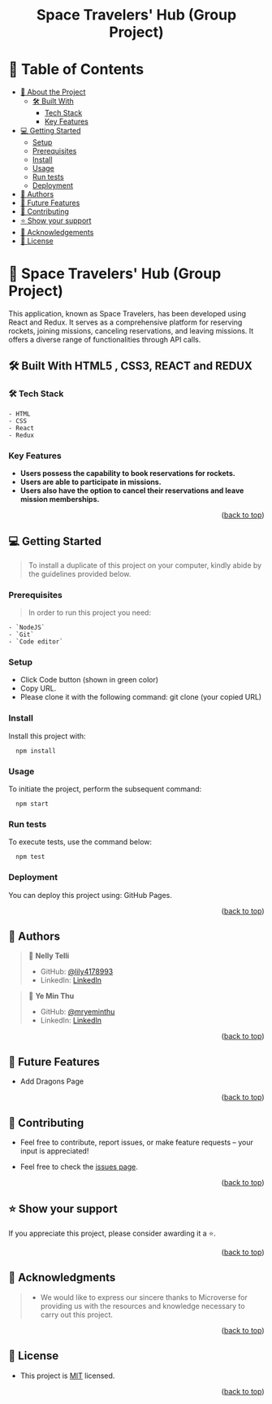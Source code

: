 <a name="readme-top"></a>

<div align="center">

  <h1><b>Space Travelers' Hub (Group Project)</b></h1>

</div>

<!-- TABLE OF CONTENTS -->

# 📗 Table of Contents

- [📖 About the Project](#about-project)
  - [🛠 Built With](#built-with)
    - [Tech Stack](#tech-stack)
    - [Key Features](#key-features)
    <!-- - [🚀 Live Demo ](#-live-demo-) -->
- [💻 Getting Started](#getting-started)
  - [Setup](#setup)
  - [Prerequisites](#prerequisites)
  - [Install](#install)
  - [Usage](#usage)
  - [Run tests](#run-tests)
  - [Deployment](#deployment)
- [👥 Authors](#authors)
- [🔭 Future Features](#future-features)
- [🤝 Contributing](#contributing)
- [⭐️ Show your support](#support)
- [🙏 Acknowledgements](#acknowledgements)
- [📝 License](#license)

<!-- PROJECT DESCRIPTION -->

# 📖 Space Travelers' Hub (Group Project) <a name="about-project"></a>

This application, known as Space Travelers, has been developed using React and Redux. It serves as a comprehensive platform for reserving rockets, joining missions, canceling reservations, and leaving missions. It offers a diverse range of functionalities through API calls.

## 🛠 Built With <a name="built-with">HTML5 , CSS3, REACT and REDUX</a>

### 🛠 Tech Stack <a name="tech-stack"></a>

    - HTML
    - CSS
    - React
    - Redux

<!-- Features -->

### Key Features <a name="key-features"></a>

- **Users possess the capability to book reservations for rockets.**
- **Users are able to participate in missions.**
- **Users also have the option to cancel their reservations and leave mission memberships.**

<p align="right">(<a href="#readme-top">back to top</a>)</p>

<!-- LIVE DEMO -->

<!-- ## 🚀 Live Demo <a name="live-demo"></a>

- [Live Demo Link]()

<p align="right">(<a href="#readme-top">back to top</a>)</p> -->

<!-- GETTING STARTED -->

## 💻 Getting Started <a name="getting-started"></a>

> To install a duplicate of this project on your computer, kindly abide by the guidelines provided below.

### Prerequisites

> In order to run this project you need:

    - `NodeJS`
    - `Git`
    - `Code editor`

### Setup

- Click Code button (shown in green color)
- Copy URL.
- Please clone it with the following command: git clone (your copied URL)

### Install

Install this project with:

```
  npm install
```

### Usage

To initiate the project, perform the subsequent command:

```
  npm start
```

### Run tests

To execute tests, use the command below:

```
  npm test
```

### Deployment

You can deploy this project using: GitHub Pages.

<p align="right">(<a href="#readme-top">back to top</a>)</p>

## 👥 Authors <a name="authors"></a>

> 👤 **Nelly Telli**
>
> - GitHub: [@lily4178993](https://github.com/lily4178993)
> - LinkedIn: [LinkedIn](https://www.linkedin.com/in/nellytelli/)

> 👤 **Ye Min Thu**
>
> - GitHub: [@mryeminthu](https://github.com/mryeminthu)
> - LinkedIn: [LinkedIn](https://www.linkedin.com/in/ye-min-thu-76456a214/)

<p align="right">(<a href="#readme-top">back to top</a>)</p>

<!-- FUTURE FEATURES -->

## 🔭 Future Features <a name="future-features"></a>

- Add Dragons Page

<p align="right">(<a href="#readme-top">back to top</a>)</p>

<!-- CONTRIBUTING -->

## 🤝 Contributing <a name="contributing"></a>

 - Feel free to contribute, report issues, or make feature requests – your input is appreciated!

  - Feel free to check the [issues page](https://github.com/lily4178993/space-traveller/issues).

<p align="right">(<a href="#readme-top">back to top</a>)</p>

<!-- SUPPORT -->

## ⭐️ Show your support <a name="support"></a>

If you appreciate this project, please consider awarding it a ⭐️.

<p align="right">(<a href="#readme-top">back to top</a>)</p>

<!-- ACKNOWLEDGEMENTS -->

## 🙏 Acknowledgments <a name="acknowledgements"></a>

> - We would like to express our sincere thanks to Microverse for providing us with the resources and knowledge necessary to carry out this project.

<p align="right">(<a href="#readme-top">back to top</a>)</p>

<!-- LICENSE -->

## 📝 License <a name="license"></a>

- This project is [MIT](./LICENSE) licensed.

<p align="right">(<a href="#readme-top">back to top</a>)</p>
